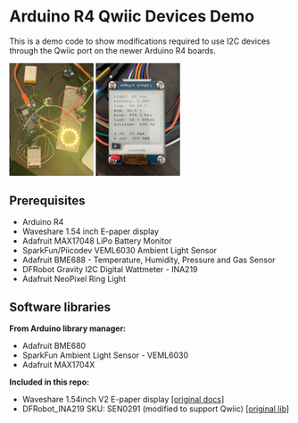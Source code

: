 # Arduino R4 Qwiic Devices Demo

This is a demo code to show modifications required to use I2C devices through the Qwiic port on the newer Arduino R4 boards.

<img src="images/overview.jpg" alt="Circuit overview" width="30%" />
<img src="images/display-readings.jpeg" alt="Readings displayed on the e-paper display" width="30%" />

## Prerequisites
- Arduino R4
- Waveshare 1.54 inch E-paper display
- Adafruit MAX17048 LiPo Battery Monitor
- SparkFun/Piicodev VEML6030 Ambient Light Sensor
- Adafruit BME688 - Temperature, Humidity, Pressure and Gas Sensor
- DFRobot Gravity I2C Digital Wattmeter - INA219
- Adafruit NeoPixel Ring Light

## Software libraries

**From Arduino library manager:**

- Adafruit BME680
- SparkFun Ambient Light Sensor - VEML6030
- Adafruit MAX1704X

**Included in this repo:**

- Waveshare 1.54inch V2 E-paper display [[original docs]](https://www.waveshare.com/wiki/1.54inch_e-Paper_Module_Manual#Working_With_Arduino)
- DFRobot_INA219 SKU: SEN0291 (modified to support Qwiic) [[original lib]](https://github.com/DFRobot/DFRobot_INA219)
